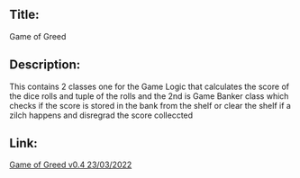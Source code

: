 ## Title:
Game of Greed

## Description:
This contains 2 classes one for the Game Logic that calculates the score of the dice rolls and tuple of the rolls
and the 2nd is Game Banker class which checks if the score is stored in the bank from the shelf or clear the shelf if a zilch happens and disregrad the score colleccted

## Link:
[Game of Greed v0.4 23/03/2022](https://github.com/ayat93a/Game-of-Greed/pull/29)